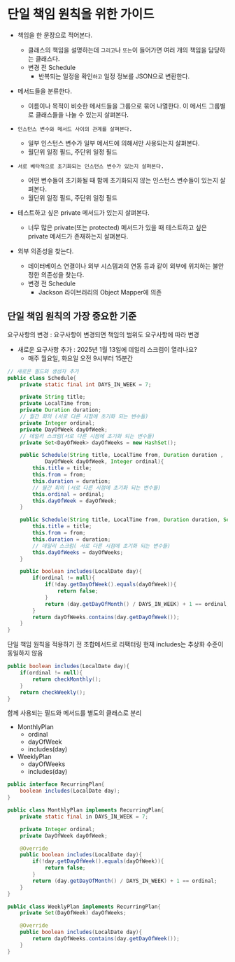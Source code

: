 # 단일 책임 원칙을 위한 가이드
- 책임을 한 문장으로 적어본다.
    - 클래스의 책임을 설명하는데 `그리고`나 `또는`이 들어가면 여러 개의 책임을 담당하는 클래스다.
    - 변경 전 Schedule
        - 반복되는 일정을 확인`하고` 일정 정보를 JSON으로 변환한다.

- 메서드들을 분류한다.
    - 이름이나 목적이 비슷한 메서드들을 그룹으로 묶어 나열한다. 이 메서드 그룹별로 클래스들을 나눌 수 있는지 살펴본다.

- `인스턴스 변수와 메서드 사이의 관계를 살펴본다.`
    - 일부 인스턴스 변수가 일부 메서드에 의해서만 사용되는지 살펴본다.
    - 월단위 일정 필드, 주단위 일정 필드

- `서로 베타적으로 초기화되는 인스턴스 변수가 있는지 살펴본다.`
    - 어떤 변수들이 초기화될 때 함께 초기화되지 않는 인스턴스 변수들이 있는지 살펴본다.
    - 월단위 일정 필드, 주단위 일정 필드

- 테스트하고 싶은 private 메서드가 있는지 살펴본다.
    - 너무 많은 private(또는 protected) 메서드가 있을 때 테스트하고 싶은 private 메서드가 존재하는지 살펴본다.

- 외부 의존성을 찾는다.
    - 데이터베이스 연결이나 외부 시스템과의 연동 등과 같이 외부에 위치하는 불안정한 의존성을 찾는다.
    - 변경 전 Schedule
        - Jackson 라이브러리의 Object Mapper에 의존

## 단일 책임 원칙의 가장 중요한 기준
요구사항의 변경 : 요구사항이 변경되면 책임의 범위도 요구사항에 따라 변경

- 새로운 요구사항 추가 : 2025년 1월 13일에 데일리 스크럼이 열리나요?
    - 매주 월요일, 화요일 오전 9시부터 15분간

```java
// 새로운 필드와 생성자 추가
public class Schedule{
    private static final int DAYS_IN_WEEK = 7;

    private String title;
    private LocalTime from;
    private Duration duration;
    // 월간 회의 (서로 다른 시점에 초기화 되는 변수들)
    private Integer ordinal;
    private DayOfWeek dayOfWeek;
    // 데일리 스크럼(서로 다른 시점에 초기화 되는 변수들)
    private Set<DayOfWeek> dayOfWeeks = new HashSet();

    public Schedule(String title, LocalTime from, Duration duration ,
            DayOfWeek dayOfWeek, Integer ordinal){
        this.title = title;
        this.from = from;
        this.duration = duration;
        // 월간 회의 (서로 다른 시점에 초기화 되는 변수들)
        this.ordinal = ordinal;
        this.dayOfWeek = dayOfWeek;
    }

    public Schedule(String title, LocalTime from, Duration duration, Set<DayOfWeek> dayOfWeeks){
        this.title = title;
        this.from = from;
        this.duration = duration;
        // 데일리 스크럼( 서로 다른 시점에 초기화 되는 변수들)
        this.dayOfWeeks = dayOfWeeks;
    }

    public boolean includes(LocalDate day){
        if(ordinal != null){
            if(!day.getDayOfWeek().equals(dayOfWeek)){
                return false;
            }        
            return (day.getDayOfMonth() / DAYS_IN_WEEK) + 1 == ordinal;
        }        
        return dayOfWeeks.contains(day.getDayOfWeek());
    }
}
```

단일 책임 원칙을 적용하기 전 조합메서드로 리팩터링 현재 includes는 추상화 수준이 동일하지 않음
```java
public boolean includes(LocalDate day){
    if(ordinal != null){
        return checkMonthly();
    }
    return checkWeekly();
}
```

함께 사용되는 필드와 메서드를 별도의 클래스로 분리
- MonthlyPlan
    - ordinal
    - dayOfWeek
    - includes(day)
- WeeklyPlan
    - dayOfWeeks
    - includes(day)

```java
public interface RecurringPlan{
    boolean includes(LocalDate day);
}

public class MonthlyPlan implements RecurringPlan{
    private static final in DAYS_IN_WEEK = 7;

    private Integer ordinal;
    private DayOfWeek dayOfWeek;

    @Override
    public boolean includes(LocalDate day){
        if(!day.getDayOfWeek().equals(dayOfWeek)){
            return false;
        }
        return (day.getDayOfMonth() / DAYS_IN_WEEK) + 1 == ordinal;
    }
}

public class WeeklyPlan implements RecurringPlan{
    private Set(DayOfWeek) dayOfWeeks;

    @Override
    public boolean includes(LocalDate day){
        return dayOfWeeks.contains(day.getDayOfWeek());
    }
}
```

